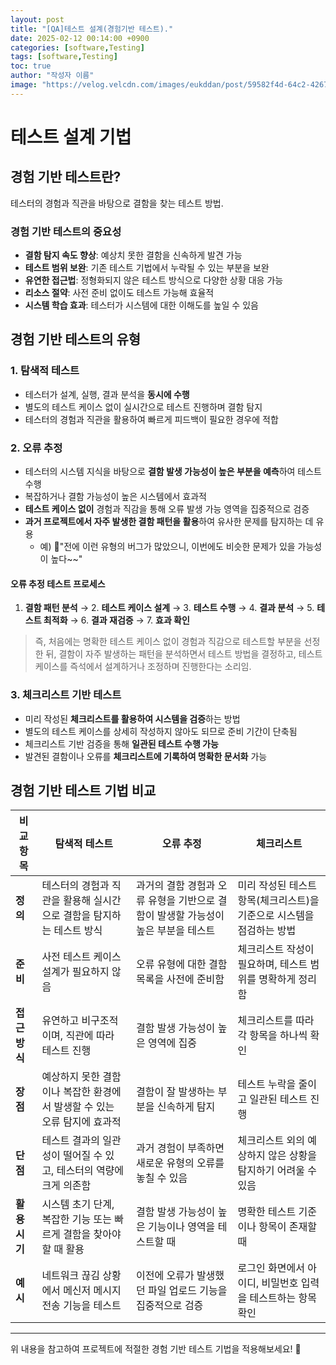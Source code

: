 ```yaml
---
layout: post
title: "[QA]테스트 설계(경험기반 테스트)."
date: 2025-02-12 00:14:00 +0900
categories: [software,Testing]
tags: [software,Testing]
toc: true
author: "작성자 이름"
image: "https://velog.velcdn.com/images/eukddan/post/59582f4d-64c2-4267-a32e-39f26dbff2e1/image.png"
---
```



# 테스트 설계 기법

## 경험 기반 테스트란?
테스터의 경험과 직관을 바탕으로 결함을 찾는 테스트 방법.

### 경험 기반 테스트의 중요성
- **결함 탐지 속도 향상**: 예상치 못한 결함을 신속하게 발견 가능
- **테스트 범위 보완**: 기존 테스트 기법에서 누락될 수 있는 부분을 보완
- **유연한 접근법**: 정형화되지 않은 테스트 방식으로 다양한 상황 대응 가능
- **리소스 절약**: 사전 준비 없이도 테스트 가능해 효율적
- **시스템 학습 효과**: 테스터가 시스템에 대한 이해도를 높일 수 있음

## 경험 기반 테스트의 유형
### 1. 탐색적 테스트
- 테스터가 설계, 실행, 결과 분석을 **동시에 수행**
- 별도의 테스트 케이스 없이 실시간으로 테스트 진행하며 결함 탐지
- 테스터의 경험과 직관을 활용하여 빠르게 피드백이 필요한 경우에 적합

### 2. 오류 추정
- 테스터의 시스템 지식을 바탕으로 **결함 발생 가능성이 높은 부분을 예측**하여 테스트 수행
- 복잡하거나 결함 가능성이 높은 시스템에서 효과적
- **테스트 케이스 없이** 경험과 직감을 통해 오류 발생 가능 영역을 집중적으로 검증
- **과거 프로젝트에서 자주 발생한 결함 패턴을 활용**하여 유사한 문제를 탐지하는 데 유용
  - 예) 🤔"전에 이런 유형의 버그가 많았으니, 이번에도 비슷한 문제가 있을 가능성이 높다~~"

#### 오류 추정 테스트 프로세스
1. **결함 패턴 분석** → 2. **테스트 케이스 설계** → 3. **테스트 수행** → 4. **결과 분석** → 5. **테스트 최적화** → 6. **결과 재검증** → 7. **효과 확인**

> 즉, 처음에는 명확한 테스트 케이스 없이 경험과 직감으로 테스트할 부분을 선정한 뒤, 결함이 자주 발생하는 패턴을 분석하면서 테스트 방법을 결정하고, 테스트 케이스를 즉석에서 설계하거나 조정하며 진행한다는 소리임.

### 3. 체크리스트 기반 테스트
- 미리 작성된 **체크리스트를 활용하여 시스템을 검증**하는 방법
- 별도의 테스트 케이스를 상세히 작성하지 않아도 되므로 준비 기간이 단축됨
- 체크리스트 기반 검증을 통해 **일관된 테스트 수행 가능**
- 발견된 결함이나 오류를 **체크리스트에 기록하여 명확한 문서화** 가능

## 경험 기반 테스트 기법 비교

| 비교 항목 | 탐색적 테스트 | 오류 추정 | 체크리스트 |
|-----------|-------------|----------|------------|
| **정의** | 테스터의 경험과 직관을 활용해 실시간으로 결함을 탐지하는 테스트 방식 | 과거의 결함 경험과 오류 유형을 기반으로 결함이 발생할 가능성이 높은 부분을 테스트 | 미리 작성된 테스트 항목(체크리스트)을 기준으로 시스템을 점검하는 방법 |
| **준비** | 사전 테스트 케이스 설계가 필요하지 않음 | 오류 유형에 대한 결함 목록을 사전에 준비함 | 체크리스트 작성이 필요하며, 테스트 범위를 명확하게 정리함 |
| **접근 방식** | 유연하고 비구조적이며, 직관에 따라 테스트 진행 | 결함 발생 가능성이 높은 영역에 집중 | 체크리스트를 따라 각 항목을 하나씩 확인 |
| **장점** | 예상하지 못한 결함이나 복잡한 환경에서 발생할 수 있는 오류 탐지에 효과적 | 결함이 잘 발생하는 부분을 신속하게 탐지 | 테스트 누락을 줄이고 일관된 테스트 진행 |
| **단점** | 테스트 결과의 일관성이 떨어질 수 있고, 테스터의 역량에 크게 의존함 | 과거 경험이 부족하면 새로운 유형의 오류를 놓칠 수 있음 | 체크리스트 외의 예상하지 않은 상황을 탐지하기 어려울 수 있음 |
| **활용 시기** | 시스템 초기 단계, 복잡한 기능 또는 빠르게 결함을 찾아야 할 때 활용 | 결함 발생 가능성이 높은 기능이나 영역을 테스트할 때 | 명확한 테스트 기준이나 항목이 존재할 때 |
| **예시** | 네트워크 끊김 상황에서 메신저 메시지 전송 기능을 테스트 | 이전에 오류가 발생했던 파일 업로드 기능을 집중적으로 검증 | 로그인 화면에서 아이디, 비밀번호 입력을 테스트하는 항목 확인 |

---
위 내용을 참고하여 프로젝트에 적절한 경험 기반 테스트 기법을 적용해보세요! 🚀


